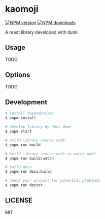 # kaomoji

[![NPM version](https://img.shields.io/npm/v/kaomoji.svg?style=flat)](https://npmjs.org/package/kaomoji)
[![NPM downloads](http://img.shields.io/npm/dm/kaomoji.svg?style=flat)](https://npmjs.org/package/kaomoji)

A react library developed with dumi

## Usage

TODO

## Options

TODO

## Development

```bash
# install dependencies
$ pnpm install

# develop library by docs demo
$ pnpm start

# build library source code
$ pnpm run build

# build library source code in watch mode
$ pnpm run build:watch

# build docs
$ pnpm run docs:build

# check your project for potential problems
$ pnpm run doctor
```

## LICENSE

MIT
